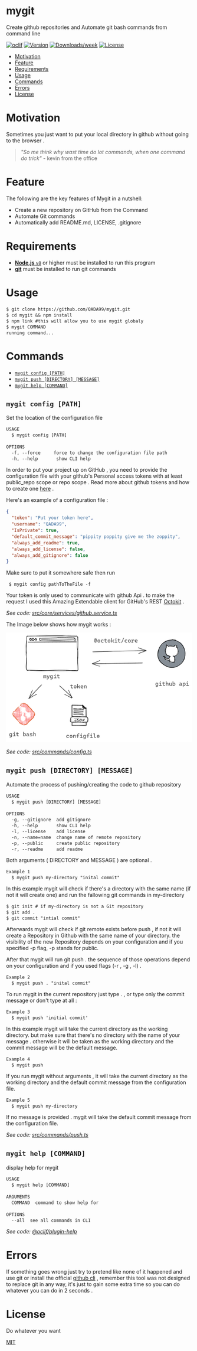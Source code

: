 # mygit

Create github repositories and Automate git bash commands from command line

[![oclif](https://img.shields.io/badge/cli-oclif-brightgreen.svg)](https://oclif.io)
[![Version](https://img.shields.io/npm/v/mygit.svg)](https://npmjs.org/package/mygit)
[![Downloads/week](https://img.shields.io/npm/dw/mygit.svg)](https://npmjs.org/package/mygit)
[![License](https://img.shields.io/npm/l/mygit.svg)](https://github.com/QADA99/mygit/blob/master/package.json)

<!-- toc -->

- [Motivation](#motivation)
- [Feature](#feature)
- [Requirements](#rerquirements)
- [Usage](#usage)
- [Commands](#commands)
- [Errors](#errors)
- [License](#license)
<!-- tocstop -->

<!-- motivation -->

# Motivation

Sometimes you just want to put your local directory in github without going to the browser .

> _"So me think why wast time do lot commands, when one command do trick"_ - kevin from the office

<!-- motivationstop -->

# Feature

<!-- feature -->

The following are the key features of Mygit in a nutshell:

- Create a new repository on GitHub from the Command
- Automate Git commands
- Automatically add README.md, LICENSE, .gitignore
<!-- featurestop -->

# Requirements

<!-- rerquirements -->

- [**Node.js** `v8`](https://nodejs.org/en/download/) or higher must be installed to run this program
- [**git**](https://git-scm.com/downloads) must be installed to run git commands

# Usage

<!-- usage -->

```sh-session
$ git clone https://github.com/QADA99/mygit.git
$ cd mygit && npm install
$ npm link #this will allow you to use mygit globaly
$ mygit COMMAND
running command...
```

<!-- usagestop -->

# Commands

<!-- commands -->

- [`mygit config [PATH]`](#mygit-config-file)
- [`mygit push [DIRECTORY] [MESSAGE]`](#mygit-push-file)
- [`mygit help [COMMAND]`](#mygit-help-command)

## `mygit config [PATH]`

Set the location of the configuration file

```
USAGE
  $ mygit config [PATH]

OPTIONS
  -f, --force     force to change the configuration file path
  -h, --help       show CLI help
```

In order to put your project up on GitHub , you need to provide the configuration file with your github's Personal access tokens with at least public_repo scope or repo scope . Read more about github tokens and how to create one [here](https://docs.github.com/en/github/authenticating-to-github/creating-a-personal-access-token) .

Here's an example of a configuration file :

```json
{
  "token": "Put your token here",
  "username": "QADA99",
  "IsPrivate": true,
  "default_commit_message": "pippity poppity give me the zoppity",
  "always_add_readme": true,
  "always_add_license": false,
  "always_add_gitignore": false
}
```

Make sure to put it somewhere safe then run

```
 $ mygit config pathToTheFile -f

```

Your token is only used to communicate with github Api . to make the request I used this Amazing Extendable client for GitHub's REST [Octokit](https://github.com/octokit/core.js) .

_See code: [src/core/services/github.service.ts](https://github.com/QADA99/mygit/blob/master/src/core/services/github.service.ts)_

The Image below shows how mygit works :

![alt text](./mygit.png?raw=true)

_See code: [src/commands/config.ts](https://github.com/QADA99/mygit/blob/master/src/commands/config.ts)_

## `mygit push [DIRECTORY] [MESSAGE]`

Automate the process of pushing/creating the code to github repository

```
USAGE
  $ mygit push [DIRECTORY] [MESSAGE]

OPTIONS
  -g, --gitignore  add gitignore
  -h, --help       show CLI help
  -l, --license    add license
  -n, --name=name  change name of remote repository
  -p, --public     create public repository
  -r, --readme     add readme
```

Both arguments ( DIRECTORY and MESSAGE ) are optional .

```
Example 1
  $ mygit push my-directory "inital commit"
```

In this example mygit will check if there's a directory with the same name (if not it will create one) and run the fallowing git commands in my-directory

```sh-session
$ git init # if my-directory is not a Git repository
$ git add .
$ git commit "intial commit"
```

Afterwards mygit will check if git remote exists before push , if not it will create a Repository in Github with the same name of your directory. the visibility of the new Repository depends on your configuration and if you specified -p flag, -p stands for public.

After that mygit will run git push . the sequence of those operations depend on your configuration and if you used flags (-r , -g , -l) .

```
Example 2
  $ mygit push . "inital commit"
```

To run mygit in the current repository just type . , or type only the commit message or don't type at all :

```
Example 3
  $ mygit push 'initial commit'
```

In this example mygit will take the current directory as the working directory. but make sure that there's no directory with the name of your message . otherwise it will be taken as the working directory and the commit message will be the default message.

```
Example 4
  $ mygit push
```

If you run mygit without arguments , it will take the current directory as the working directory and the default commit message from the configuration file.

```
Example 5
  $ mygit push my-directory
```

If no message is provided . mygit will take the default commit message from the configuration file.

_See code: [src/commands/push.ts](https://github.com/QADA99/mygit/blob/master/src/commands/push.ts)_

## `mygit help [COMMAND]`

display help for mygit

```
USAGE
  $ mygit help [COMMAND]

ARGUMENTS
  COMMAND  command to show help for

OPTIONS
  --all  see all commands in CLI
```

_See code: [@oclif/plugin-help](https://github.com/oclif/plugin-help/blob/master/src/commands/help.ts)_

<!-- commandsstop -->
<!-- errors -->

# Errors

If something goes wrong just try to pretend like none of it happened and use git or install the official [github cli](https://cli.github.com/) , remember this tool was not designed to replace git in any way, it's just to gain some extra time so you can do whatever you can do in 2 seconds .

<!-- errorsstop>
<!-- errors -->

# License

Do whatever you want

[MIT](LICENSE)

<!-- errorsstop>
